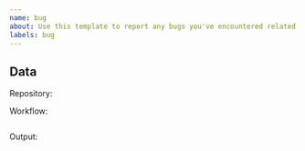 ```yaml
---
name: bug
about: Use this template to report any bugs you've encountered related to the project
labels: bug
---
```


<!-- Describe the bug -->

## Data

Repository: <!-- Put your GitHub repository link here --> <!-- REQUIRED -->

Workflow: <!-- Put your workflow file (that runs _just) content here --> <!-- REQUIRED -->
```yaml

```

Output: <!-- Put generated _just output file content here ( http(s)://yourwebsite.example.com/_just_data/output.txt ) --> <!-- REQUIRED IF USED `type: docs` AND WEBSITE WAS GENERATED -->
```

```